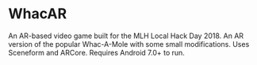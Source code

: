 # WhacAR
An AR-based video game built for the MLH Local Hack Day 2018. An AR version of the popular Whac-A-Mole with some small modifications. Uses Sceneform and ARCore. Requires Android 7.0+ to run.

